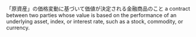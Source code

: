 「原資産」の価格変動に基づいて価値が決定される金融商品のこと
a contract between two parties whose value is based on the performance of an underlying asset, index, or interest rate, such as a stock, commodity, or currency.